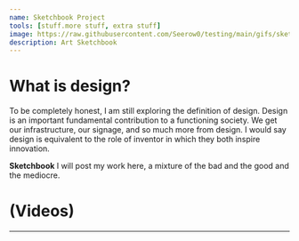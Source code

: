 ```yaml
---
name: Sketchbook Project
tools: [stuff.more stuff, extra stuff]
image: https://raw.githubusercontent.com/Seerow0/testing/main/gifs/sketch-sponge.gif
description: Art Sketchbook
---
```


# What is design?
 To be completely honest, I am still exploring the definition of design. Design is an important fundamental contribution to a functioning society. We get our infrastructure, our signage, and so much more from design. I would say design is equivalent to the role of inventor in which they both inspire innovation. 

**Sketchbook**
I will post my work here, a mixture of the bad and the good and the mediocre.


# (Videos)

---
